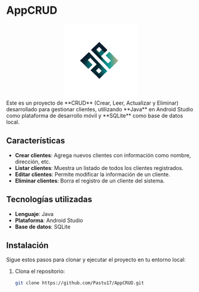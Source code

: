 # AppCRUD
<div style="text-align: center;">
    <img src="no-te-rindas.png" alt="Logo" width="200"/> 
</div>
Este es un proyecto de **CRUD** (Crear, Leer, Actualizar y Eliminar) desarrollado para gestionar clientes, utilizando **Java** en Android Studio como plataforma de desarrollo móvil y **SQLite** como base de datos local.

## Características

- **Crear clientes**: Agrega nuevos clientes con información como nombre, dirección, etc.
- **Listar clientes**: Muestra un listado de todos los clientes registrados.
- **Editar clientes**: Permite modificar la información de un cliente.
- **Eliminar clientes**: Borra el registro de un cliente del sistema.

## Tecnologías utilizadas

- **Lenguaje**: Java
- **Plataforma**: Android Studio
- **Base de datos**: SQLite

## Instalación

Sigue estos pasos para clonar y ejecutar el proyecto en tu entorno local:

1. Clona el repositorio:

   ```bash
   git clone https://github.com/Pastu17/AppCRUD.git
